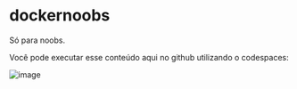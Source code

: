 # dockernoobs

Só para noobs.

Você pode executar esse conteúdo aqui no github utilizando o codespaces:

![image](https://github.com/mantenedor/dockernoobs/assets/5191875/4ff3a537-d87a-402f-9fca-d2a6e9e3dda2)


